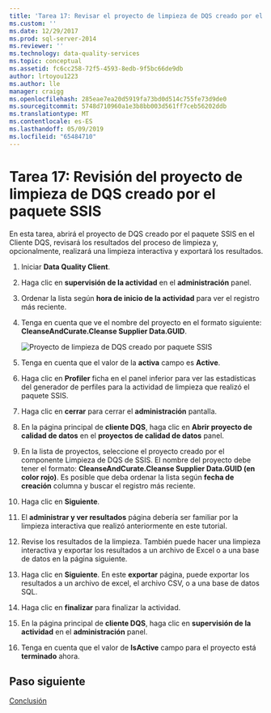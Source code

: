 ```yaml
---
title: 'Tarea 17: Revisar el proyecto de limpieza de DQS creado por el paquete SSIS | Microsoft Docs'
ms.custom: ''
ms.date: 12/29/2017
ms.prod: sql-server-2014
ms.reviewer: ''
ms.technology: data-quality-services
ms.topic: conceptual
ms.assetid: fc6cc258-72f5-4593-8edb-9f5bc66de9db
author: lrtoyou1223
ms.author: lle
manager: craigg
ms.openlocfilehash: 285eae7ea20d5919fa73bd0d514c755fe73d9de0
ms.sourcegitcommit: 5748d710960a1e3b8bb003d561ff7ceb56202ddb
ms.translationtype: MT
ms.contentlocale: es-ES
ms.lasthandoff: 05/09/2019
ms.locfileid: "65484710"
---
```

# <a name="task-17-reviewing-dqs-cleansing-project-created-by-the-ssis-package"></a>Tarea 17: Revisión del proyecto de limpieza de DQS creado por el paquete SSIS
  En esta tarea, abrirá el proyecto de DQS creado por el paquete SSIS en el Cliente DQS, revisará los resultados del proceso de limpieza y, opcionalmente, realizará una limpieza interactiva y exportará los resultados.  
  
1.  Iniciar **Data Quality Client**.  
  
2.  Haga clic en **supervisión de la actividad** en el **administración** panel.  
  
3.  Ordenar la lista según **hora de inicio de la actividad** para ver el registro más reciente.  
  
4.  Tenga en cuenta que ve el nombre del proyecto en el formato siguiente: **CleanseAndCurate.Cleanse Supplier Data.GUID**.  
  
     ![Proyecto de limpieza de DQS creado por paquete SSIS](../../2014/tutorials/media/et-reviewingdqscpcreatedbythessispackage.jpg "proyecto de limpieza de DQS creado por paquete SSIS")  
  
5.  Tenga en cuenta que el valor de la **activa** campo es **Active**.  
  
6.  Haga clic en **Profiler** ficha en el panel inferior para ver las estadísticas del generador de perfiles para la actividad de limpieza que realizó el paquete SSIS.  
  
7.  Haga clic en **cerrar** para cerrar el **administración** pantalla.  
  
8.  En la página principal de **cliente DQS**, haga clic en **Abrir proyecto de calidad de datos** en el **proyectos de calidad de datos** panel.  
  
9. En la lista de proyectos, seleccione el proyecto creado por el componente Limpieza de DQS de SSIS. El nombre del proyecto debe tener el formato:  **CleanseAndCurate.Cleanse Supplier Data.GUID (en color rojo)**. Es posible que deba ordenar la lista según **fecha de creación** columna y buscar el registro más reciente.  
  
10. Haga clic en **Siguiente**.  
  
11. El **administrar y ver resultados** página debería ser familiar por la limpieza interactiva que realizó anteriormente en este tutorial.  
  
12. Revise los resultados de la limpieza. También puede hacer una limpieza interactiva y exportar los resultados a un archivo de Excel o a una base de datos en la página siguiente.  
  
13. Haga clic en **Siguiente**. En este **exportar** página, puede exportar los resultados a un archivo de excel, el archivo CSV, o a una base de datos SQL.  
  
14. Haga clic en **finalizar** para finalizar la actividad.  
  
15. En la página principal de **cliente DQS**, haga clic en **supervisión de la actividad** en el **administración** panel.  
  
16. Tenga en cuenta que el valor de **IsActive** campo para el proyecto está **terminado** ahora.  
  
## <a name="next-step"></a>Paso siguiente  
 [Conclusión](../../2014/tutorials/conclusion.md)  
  
  
